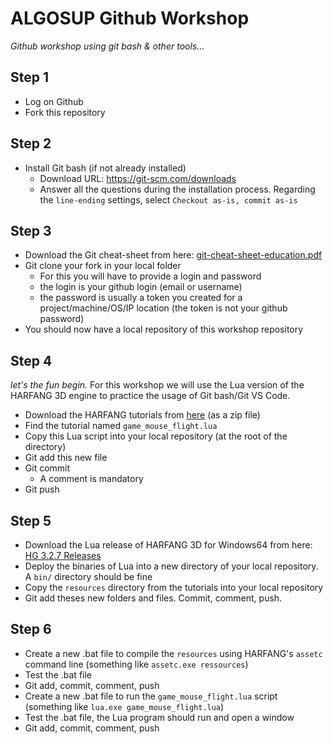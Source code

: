 # ALGOSUP Github Workshop

_Github workshop using git bash &amp; other tools..._

## Step 1

* Log on Github
* Fork this repository

## Step 2

* Install Git bash (if not already installed)
  * Download URL: https://git-scm.com/downloads
  * Answer all the questions during the installation process. Regarding the `line-ending` settings, select `Checkout as-is, commit as-is`

## Step 3

* Download the Git cheat-sheet from here: [git-cheat-sheet-education.pdf](docs/git-cheat-sheet-education.pdf)
* Git clone your fork in your local folder
  * For this you will have to provide a login and password
  * the login is your github login (email or username)
  * the password is usually a token you created for a project/machine/OS/IP location (the token is not your github password)
* You should now have a local repository of this workshop repository

## Step 4

_let's the fun begin._ For this workshop we will use the Lua version of the HARFANG 3D engine to practice the usage of Git bash/Git VS Code.

* Download the HARFANG tutorials from [here](https://github.com/harfang3d/tutorials-hg2) (as a zip file)
* Find the tutorial named `game_mouse_flight.lua`
* Copy this Lua script into your local repository (at the root of the directory)
* Git add this new file
* Git commit
  * A comment is mandatory
* Git push

## Step 5

* Download the Lua release of HARFANG 3D for Windows64 from here: [HG 3.2.7 Releases](https://github.com/harfang3d/harfang3d/releases)
* Deploy the binaries of Lua into a new directory of your local repository. A `bin/` directory should be fine
* Copy the `resources` directory from the tutorials into your local repository
* Git add theses new folders and files. Commit, comment, push.

## Step 6

* Create a new .bat file to compile the `resources` using HARFANG's `assetc` command line (something like `assetc.exe ressources`)
* Test the .bat file
* Git add, commit, comment, push
* Create a new .bat file to run the `game_mouse_flight.lua` script (something like `lua.exe game_mouse_flight.lua`)
* Test the .bat file, the Lua program should run and open a window
* Git add, commit, comment, push

